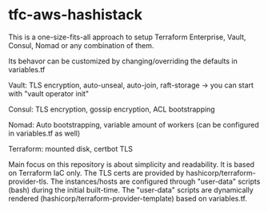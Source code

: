 # tfc-aws-hashistack

This is a one-size-fits-all approach to setup Terraform Enterprise, Vault, Consul, Nomad or any combination of them.

Its behavor can be customized by changing/overriding the defaults in variables.tf

Vault: TLS encryption, auto-unseal, auto-join, raft-storage -> you can start with "vault operator init"

Consul: TLS encryption, gossip encryption, ACL bootstrapping 

Nomad: Auto bootstrapping, variable amount of workers (can be configured in variables.tf as well)

Terraform: mounted disk, certbot TLS


Main focus on this repository is about simplicity and readability. It is based on Terraform IaC only. The TLS certs are provided by hashicorp/terraform-provider-tls. The instances/hosts are configured through "user-data" scripts (bash) during the initial built-time. The "user-data" scripts are dynamically rendered (hashicorp/terraform-provider-template) based on variables.tf.



